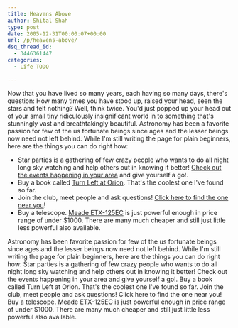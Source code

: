 ```yaml
---
title: Heavens Above
author: Shital Shah
type: post
date: 2005-12-31T00:00:07+00:00
url: /p/heavens-above/
dsq_thread_id:
  - 3446361447
categories:
  - Life TODO

---
```

Now that you have lived so many years, each having so many days, there's question: How many times you have stood up, raised your head, seen the stars and felt nothing? Well, think twice. You'd just popped up your head out of your small tiny ridiculously insignificant world in to something that's stunningly vast and breathtakingly beautiful. Astronomy has been a favorite passion for few of the us fortunate beings since ages and the lesser beings now need not left behind. While I'm still writing the page for plain beginners, here are the things you can do right how:

  * Star parties is a gathering of few crazy people who wants to do all night long sky watching and help others out in knowing it better! [Check out the events happening in your area][1] and give yourself a go!. 
  * Buy a book called [Turn Left at Orion][2]. That's the coolest one I've found so far. 
  * Join the club, meet people and ask questions! [Click here to find the one near you][3]! 
  * Buy a telescope. [Meade ETX-125EC][4] is just powerful enough in price range of under $1000. There are many much cheaper and still just little less powerful also available. 

Astronomy has been favorite passion for few of the us fortunate beings since ages and the lesser beings now need not left behind. While I'm still writing the page for plain beginners, here are the things you can do right how: Star parties is a gathering of few crazy people who wants to do all night long sky watching and help others out in knowing it better! Check out the events happening in your area and give yourself a go!. Buy a book called Turn Left at Orion. That's the coolest one I've found so far. Join the club, meet people and ask questions! Click here to find the one near you! Buy a telescope. Meade ETX-125EC is just powerful enough in price range of under $1000. There are many much cheaper and still just little less powerful also available.

 [1]: http://skyandtelescope.com/resources/calendar/ "Sky and Telescope magazine's Star Party calender"
 [2]: http://www.amazon.com/exec/obidos/ASIN/0521781906/qid=1018242805/sr=1-1/ref=sr_1_1/104-6492949-7167901 "Amazon.com's page for book"
 [3]: http://skyandtelescope.com/resources/organizations/ "Sky and Telescope's page for clubs directory"
 [4]: http://www.amazon.com/exec/obidos/ASIN/B00004SPCH/qid=1018242660/sr=1-4/ref=sr_1_4/104-6492949-7167901 "Amazon.com's page for telescope"